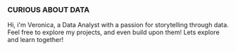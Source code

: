 ### **CURIOUS ABOUT DATA**
Hi, i'm Veronica, a Data Analyst with a passion for storytelling through data.
Feel free to explore my projects, and even build upon them!
Lets explore and learn together!
